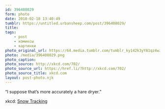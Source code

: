 ```yaml
---
id: 396408029
form: photo
date: 2010-02-18 13:40:49
tumblr: https://untitled.urbansheep.com/post/396408029/
title:
tags:
    - post
    - комиксы
    - картинки
photo_original_url: https://64.media.tumblr.com/tumblr_ky142k3yYA1qz4wzio1_640.png
photo: /media/396408029.png
photo_caption: 
photo_source: http://xkcd.com/702/
photo_source_url: https://href.li/?http://xkcd.com/702/
photo_source_title: xkcd.com
layout: post-photo.njk
---
```


<p>“I suppose that’s more accurately a hare dryer.”</p>

<p>xkcd: <a href="http://xkcd.com/702/">Snow Tracking</a></p>
